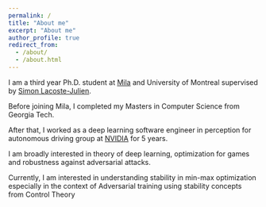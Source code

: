 ```yaml
---
permalink: /
title: "About me"
excerpt: "About me"
author_profile: true
redirect_from: 
  - /about/
  - /about.html
---
```

I am a third year Ph.D. student at [Mila]("https://mila.quebec/en/") and University of Montreal supervised by [Simon Lacoste-Julien](http://www.iro.umontreal.ca/~slacoste/).

Before joining Mila, I completed my Masters in Computer Science from Georgia Tech. 

After that, I worked as a deep learning software engineer in perception for autonomous driving group at [NVIDIA](https://www.nvidia.com/en-us/) for 5 years. 

I am broadly interested in theory of deep learning, optimization for games and robustness against adversarial attacks.

Currently, I am interested in understanding stability in min-max optimization especially in the context of Adversarial training using stability concepts from Control Theory
